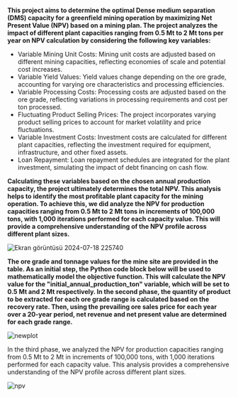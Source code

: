 **This project aims to determine the optimal Dense medium separation (DMS) capacity for a greenfield mining operation by maximizing Net Present Value (NPV) based on a mining plan. The project analyzes the impact of different plant capacities ranging from 0.5 Mt to 2 Mt tons per year on NPV calculation by considering the following key variables:**

- Variable Mining Unit Costs: Mining unit costs are adjusted based on different mining capacities, reflecting economies of scale and potential cost increases.
- Variable Yield Values: Yield values change depending on the ore grade, accounting for varying ore characteristics and processing efficiencies.
- Variable Processing Costs: Processing costs are adjusted based on the ore grade, reflecting variations in processing requirements and cost per ton processed.
- Fluctuating Product Selling Prices: The project incorporates varying product selling prices to account for market volatility and price fluctuations.
- Variable Investment Costs: Investment costs are calculated for different plant capacities, reflecting the investment required for equipment, infrastructure, and other fixed assets.
- Loan Repayment: Loan repayment schedules are integrated for the plant investment, simulating the impact of debt financing on cash flow.

**Calculating these variables based on the chosen annual production capacity, the project ultimately determines the total NPV. This analysis helps to identify the most profitable plant capacity for the mining operation. To achieve this, we did analyze the NPV for production capacities ranging from 0.5 Mt to 2 Mt tons in increments of 100,000 tons, with 1,000 iterations performed for each capacity value. This will provide a comprehensive understanding of the NPV profile across different plant sizes.**

![Ekran görüntüsü 2024-07-18 225740](https://github.com/user-attachments/assets/2408c6e5-43a3-404b-b01e-1a2702c33dc1)

**The ore grade and tonnage values for the mine site are provided in the table. As an initial step, the Python code block below will be used to mathematically model the objective function. This will calculate the NPV value for the "initial_annual_production_ton" variable, which will be set to 0.5 Mt and 2 Mt respectively. In the second phase, the quantity of product to be extracted for each ore grade range is calculated based on the recovery rate. Then, using the prevailing ore sales price for each year over a 20-year period, net revenue and net present value are determined for each grade range.**

![newplot](https://github.com/user-attachments/assets/59051890-3ec0-426a-a5f9-325f28767ef1)

In the third phase, we analyzed the NPV for production capacities ranging from 0.5 Mt to 2 Mt in increments of 100,000 tons, with 1,000 iterations performed for each capacity value. This analysis provides a comprehensive understanding of the NPV profile across different plant sizes.

![npv](https://github.com/user-attachments/assets/f5b65716-1fb3-4cb0-99e8-eeba06526086)
